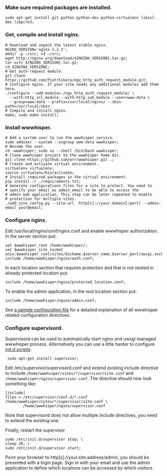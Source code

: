 ### Make sure required packages are installed.

    sudo apt-get install git python python-dev python-virtualenv libssl-dev libpcre3;

### Get, compile and install nginx.
    # Download and unpack the latest stable nginx.
    NGINX_VERSION='nginx-1.2.3';
    mkdir -p ~/src; cd ~/src;
    wget http://nginx.org/download/${NGINX_VERSION}.tar.gz;
    tar xvfz ${NGINX_VERSION}.tar.gz;
    cd ${NGINX_VERSION};
    # Get auth-request module.
    git clone https://github.com/PiotrSikora/ngx_http_auth_request_module.git;
    # Configure nginx. If your site needs any additional modules add them here.
    ./configure --add-module=./ngx_http_auth_request_module/ \
      --with-http_ssl_module --with-http_sub_module --user=www-data \
      --group=www-data --prefix=/usr/local/nginx/ --sbin-path=/usr/local/sbin
    # Compile and install nginx.
    make; sudo make install;

### Install wwwhisper.
    # Add a system user to run the wwwhisper service.
    sudo adduser --system --ingroup www-data wwwhisper;
    # Become the user.
    cd ~wwwhisper; sudo su --shell /bin/bash wwwhisper;
    # Clone wwwhisper project to the wwwhisper home dir.
    git clone https://github.com/wrr/wwwhisper.git .;
    # Create and activate virtual environment.
    virtualenv virtualenv;
    source virtualenv/bin/activate;
    # Install required packages in the virtual environment.
    pip install -r ./requirements.txt;
    # Generate configurations files for a site to protect. You need to
    # specify your email as admin_email to be able to access the
    # admin web application. This step can be later repeated to enable
    # protection for multiple sites.
    ./add_site_config.py --site-url  http[s]://your.domain[:port] --admin-email your@email;

### Configure nginx.
Edit /usr/local/nginx/conf/nginx.conf and enable wwwhisper
authorization. In the server section put:

    set $wwwhisper_root /home/wwwhisper/;
    set $wwwhisper_site_socket unix:$wwwhisper_root/sites/$scheme.$server_name.$server_port/uwsgi.sock;
    include /home/wwwhisper/nginx/auth.conf;

In each location section that requires protection and that is not nested in already protected location put:

    include /home/wwwhisper/nginx/protected_location.conf;

To enable the admin application, in the root location section put:

    include /home/wwwhisper/nginx/admin.conf;

See [a sample configuration
file](https://github.com/wrr/wwwhisper/blob/master/nginx/sample_nginx.conf)
for a detailed explanation of all wwwhisper related configuration
directives.

### Configure supervisord.

Supervisord can be used to automatically start nginx and uwsgi managed
wwwhisper process. Alternatively you can use a little harder to
configure [init.d scripts](http://wiki.nginx.org/Nginx-init-ubuntu).

     sudo apt-get install supervisor;

 Edit /etc/supervisor/supervisord.conf and extend existing include directive to include `/home/wwwhisper/sites/*/supervisor/site.conf` and `/home/wwwhisper/nginx/supervisor.conf`. The directive should now look something like:

    [include]
    files = /etc/supervisor/conf.d/*.conf /home/wwwhisper/sites/*/supervisor/site.conf \
            /home/wwwhisper/nginx/supervisor.conf

Note that supervisord does not allow multiple include directives, you need to extend the existing one.

Finally, restart the supervisor

    sudo /etc/init.d/supervisor stop; \
    sleep 20; \
    sudo /etc/init.d/supervisor start;

Point your browser to http[s]://your.site.address/admin, you should be
presented with a login page. Sign in with your email and use the admin
application to define which locations can be accessed by which
visitors.
